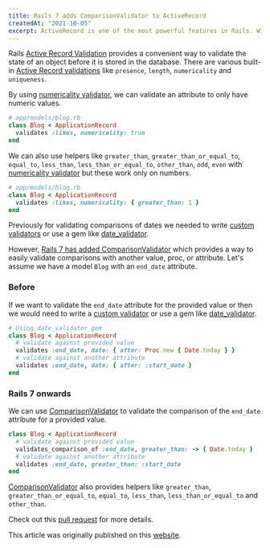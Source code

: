 ```yaml
---
title: Rails 7 adds ComparisonValidator to ActiveRecord
createdAt: "2021-10-05"
excerpt: ActiveRecord is one of the most powerful features in Rails. With ActiveRecord we can easily query and handle database objects without writing any SQL...
---
```


Rails
[Active Record Validation](https://guides.rubyonrails.org/active_record_validations.html)
provides a convenient way to validate the state of an object before it is stored
in the database. There are various built-in
[Active Record validations](https://guides.rubyonrails.org/active_record_validations.html)
like `presence`, `length`, `numericality` and `uniqueness`.

By using
[numericality validator](https://guides.rubyonrails.org/active_record_validations.html#numericality),
we can validate an attribute to only have numeric values.

```ruby
# app/models/blog.rb
class Blog < ApplicationRecord
  validates :likes, numericality: true
end
```

We can also use helpers like `greater_than`, `greater_than_or_equal_to`,
`equal_to`, `less_than`, `less_than_or_equal_to`, `other_than`, `odd`, `even`
with
[numericality validator](https://guides.rubyonrails.org/active_record_validations.html#numericality)
but these work only on numbers.

```ruby
# app/models/blog.rb
class Blog < ApplicationRecord
  validates :likes, numericality: { greater_than: 1 }
end
```

Previously for validating comparisons of dates we needed to write
[custom validators](https://guides.rubyonrails.org/active_record_validations.html#performing-custom-validations)
or use a gem like [date_validator](https://github.com/codegram/date_validator).

However,
[Rails 7 has added ComparisonValidator](https://github.com/rails/rails/pull/40095)
which provides a way to easily validate comparisons with another value, proc, or
attribute. Let's assume we have a model `Blog` with an `end_date` attribute.

### Before

If we want to validate the `end_date` attribute for the provided value or then
we would need to write a
[custom validator](https://guides.rubyonrails.org/active_record_validations.html#performing-custom-validations)
or use a gem like [date_validator](https://github.com/codegram/date_validator).

```ruby
# Using date_validator gem
class Blog < ApplicationRecord
  # validate against provided value
  validates :end_date, date: { after: Proc.new { Date.today } }
  # validate against another attribute
  validates :end_date, date: { after: :start_date }
end
```

### Rails 7 onwards

We can use [ComparisonValidator](https://github.com/rails/rails/pull/40095) to
validate the comparison of the `end_date` attribute for a provided value.

```ruby
class Blog < ApplicationRecord
  # validate against provided value
  validates_comparison_of :end_date, greater_than: -> { Date.today }
  # validate against another attribute
  validates :end_date, greater_than: :start_date
end
```

[ComparisonValidator](https://github.com/rails/rails/pull/40095) also provides
helpers like `greater_than`, `greater_than_or_equal_to`, `equal_to`,
`less_than`, `less_than_or_equal_to` and `other_than`.

Check out this [pull request](https://github.com/rails/rails/pull/40095) for
more details.

This article was originally published on this [website](https://www.bigbinary.com/blog/rails-7-adds-comparison-validator-to-active-record).